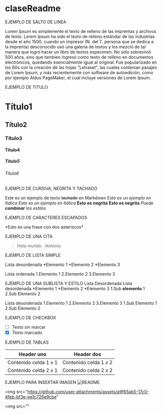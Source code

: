 # claseReadme

EJEMPLO DE SALTO DE LINEA 

Lorem Ipsum es simplemente el texto de relleno de las imprentas y archivos de texto. Lorem Ipsum ha sido el texto de relleno estándar de las industrias desde el año 1500, cuando un impresor (N. del T. persona que se dedica a la imprenta) desconocido usó una galería de textos y los mezcló de tal manera que logró hacer un libro de textos especimen. No sólo sobrevivió 500 años, sino que tambien ingresó como texto de relleno en documentos electrónicos, quedando esencialmente igual al original. Fue popularizado en los 60s con la creación de las hojas "Letraset", las cuales contenian pasajes de Lorem Ipsum, y más recientemente con software de autoedición, como por ejemplo Aldus PageMaker, el cual incluye versiones de Lorem Ipsum.

EJEMPLO DE TITULO
# Título1
## Título2
### Título3
#### Título4
##### Título5
###### Título6

EJEMPLO DE CURSIVA, NEGRITA Y TACHADO

Este es un ejemplo de texto ~~tachado~~ en Markdown
*Esto es un ejemplo en Itálica*
_Esto es un ejemplo en Itálica_
__Esto es negrita__
**Esto es negrita**
*Puede **combinar** los estilos*

EJEMPLO DE CARACTERES ESCAPADOS

\*Esto es una frase con dos asteriscos\*

EJEMPLO DE UNA CITA
> Hola mundo. -Antonio

EJEMPLO DE LISTA SIMPLE

Lista desordenada
  *Elemento 1
  *Elemento 2
  *Elemento 3

Lista ordenada
  1.Elemento 1
  2.Elemento 2
  3.Elemento 3

EJEMPLO DE UNA SUBLISTA Y ESTILO
Lista Desordenada
  Lista desordenada
  *Elemento 1
  *Elemento 2
  *Elemento 3
    1.Sub **elemento** 1
    2.Sub Elemento 2

  Lista desordenada
  1.Elemento 1
  2.Elemento 2
  3.Elemento 3
    1.Sub Elemento 1
    2.Sub Elemento 2

EJEMPLO DE CHECKBOX
- [ ] Texto sin marcar
- [X] Texto marcado

EJEMPLO DE TABLAS

| Header uno | Header dos |
| ---------- | ---------- |
| Contenido celda 1 x 1 | Contenido celda 1 x 2 |
| Contenido celda 2 x 1 | Contenido celda 2 x 2 |

EJEMPLO PARA INSERTAR IMAGEN
![README]()

<img src="https://github.com/user-attachments/assets/a9f65ab5-17c0-4feb-bf3e-ee1c726e9cbe"

<img src=""
